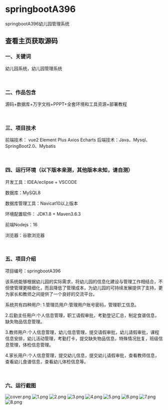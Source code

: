 # springbootA396
springbootA396幼儿园管理系统
 
## 查看主页获取源码


### 一、关键词

幼儿园系统，幼儿园管理系统

<br/>

### 二、作品包含

源码+数据库+万字文档+PPPT+全套环境和工具资源+部署教程


<br/>

### 三、项目技术

前端技术： vue2 Element Plus Axios Echarts
后端技术：Java、Mysql、SpringBoot2.0、Mybatis

  

<br/>

### 四、运行环境（以下版本亲测，其他版本未知，请自测）

开发工具：IDEA/eclipse  + VSCODE

数据库：MySQL8

数据库管理工具：Navicat10以上版本

环境配置软件： JDK1.8 + Maven3.6.3

前端Nodejs：16

浏览器：谷歌浏览器



<br/>

### 五、项目介绍

项目编号：springbootA396

该系统能够根据幼儿园的实际需求，将幼儿园的信息化建设与管理工作相结合，不但使管理更精细化，而且降低了管理成本，为幼儿园的可持续发展提供了支持，更为家长和教师之间提供了一个良好的交流平台。



系统共有四种用户:
1.管理员用户:管理用户账号密码，管理职工信息。

2.后勤主任用户:个人信息管理，职工请假审批，考勤登记汇总，制定食谱信息，缺失物品信息管理。

3.教师用户:个人信息管理，幼儿信息管理，提交请假审批，幼儿请假审批，课程信息安排，幼儿活动管理，考勤打卡，提交缺失物品信息，特殊情况批复，班级信息管理，体检信息管理。

4.家长用户:个人信息管理，提交幼儿信息，提交幼儿请假审批，查看教师信息，查看幼儿食谱信息，查看幼儿体检信息等。


<br/>

### 六、运行截图

![cover.png](./cover.png)
![1.png](./1.png)
![2.png](./2.png)
![3.png](./3.png)
![4.png](./4.png)
![5.png](./5.png)
![6.png](./6.png)
![7.png](./7.png)
![8.png](./8.png)

